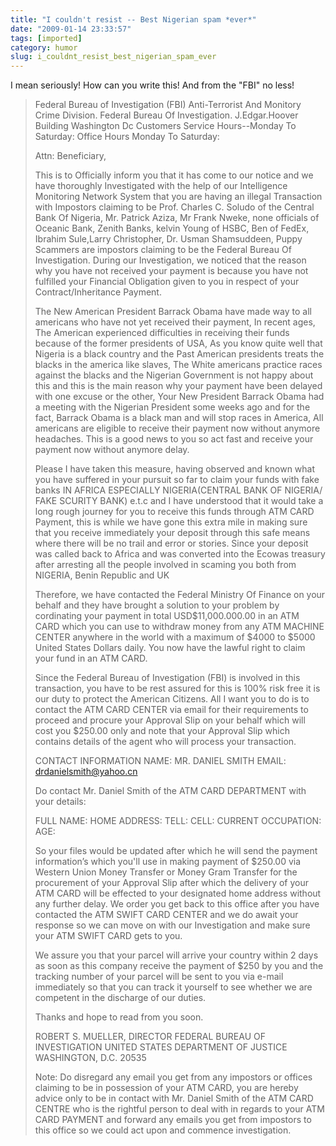 ```yaml
---
title: "I couldn't resist -- Best Nigerian spam *ever*"
date: "2009-01-14 23:33:57"
tags: [imported]
category: humor
slug: i_couldnt_resist_best_nigerian_spam_ever
---
```


I mean seriously! How can you write this! And from the "FBI" no less!

<blockquote>Federal Bureau of Investigation (FBI)
Anti-Terrorist And Monitory Crime Division.
Federal Bureau Of Investigation.
J.Edgar.Hoover Building Washington Dc
Customers Service Hours--Monday To Saturday:
Office Hours Monday To Saturday:

Attn: Beneficiary,

This is to Officially inform you that it has come to our notice and we have
thoroughly Investigated with the help of our Intelligence Monitoring Network
System that you are having an illegal Transaction with Impostors claiming to be
Prof. Charles C. Soludo of the Central Bank Of Nigeria, Mr. Patrick Aziza, Mr
Frank Nweke, none officials of Oceanic Bank, Zenith Banks, kelvin Young of HSBC,
Ben of FedEx, Ibrahim Sule,Larry Christopher, Dr. Usman Shamsuddeen, Puppy
Scammers are impostors claiming to be the Federal Bureau Of Investigation.
During our Investigation, we noticed that the reason why you have not received
your payment is because you have not fulfilled your Financial Obligation given
to you in respect of your Contract/Inheritance Payment.

The New American President Barrack Obama have made way to all americans who have
not yet received their payment, In recent ages, The American experienced
difficulties in receiving their funds because of the former presidents of USA,
As you know quite well that Nigeria is a black country and the Past American
presidents treats the blacks in the america like slaves, The White americans
practice races against the blacks and the Nigerian Government is not happy about
this and this is the main reason why your payment have been delayed with one
excuse or the other, Your New President Barrack Obama had a meeting with the
Nigerian President some weeks ago and for the fact, Barrack Obama is a black man
and will stop races in America, All americans are eligible to receive their
payment now without anymore headaches. This is a good news to you so act fast
and receive your payment now without anymore delay.

Please I have taken this measure, having observed and known what you have
suffered in your pursuit so far to claim your funds with fake banks IN AFRICA
ESPECIALLY NIGERIA(CENTRAL BANK OF NIGERIA/ FAKE SCURITY BANK) e.t.c and I have
understood that it would take a long rough journey for you to receive this funds
through ATM CARD Payment, this is while we have gone this extra mile in making
sure that you receive immediately your deposit through this safe means where
there will be no trail and error or stories. Since your deposit was called back
to Africa and was converted into the Ecowas treasury after arresting all the
people involved in scaming you both from NIGERIA, Benin Republic and UK

Therefore, we have contacted the Federal Ministry Of Finance on your behalf and
they have brought a solution to your problem by cordinating your payment in
total USD$11,000.000.00 in an ATM CARD which you can use to withdraw money from
any ATM MACHINE CENTER anywhere in the world with a maximum of $4000 to $5000
United States Dollars daily. You now have the lawful right to claim your fund in
an ATM CARD.

Since the Federal Bureau of Investigation (FBI) is involved in this transaction,
you have to be rest assured for this is 100% risk free it is our duty to protect
the American Citizens. All I want you to do is to contact the ATM CARD CENTER
via email for their requirements to proceed and procure your Approval Slip on
your behalf which will cost you $250.00 only and note that your Approval Slip
which contains details of the agent who will process your transaction.

CONTACT INFORMATION NAME: MR. DANIEL SMITH EMAIL: drdanielsmith@yahoo.cn

Do contact Mr. Daniel Smith of the ATM CARD DEPARTMENT with your details:

FULL NAME: HOME ADDRESS: TELL: CELL: CURRENT OCCUPATION: AGE:

So your files would be updated after which he will send the payment
information’s which you'll use in making payment of $250.00 via Western Union
Money Transfer or Money Gram Transfer for the procurement of your Approval Slip
after which the delivery of your ATM CARD will be effected to your designated
home address without any further delay. We order you get back to this office
after you have contacted the ATM SWIFT CARD CENTER and we do await your response
so we can move on with our Investigation and make sure your ATM SWIFT CARD gets
to you.

We assure you that your parcel will arrive your country within 2 days as soon as
this company receive the payment of $250 by you and the tracking number of your
parcel will be sent to you via e-mail immediately so that you can track it
yourself to see whether we are competent in the discharge of our duties.

Thanks and hope to read from you soon.

ROBERT S. MUELLER, DIRECTOR FEDERAL BUREAU OF INVESTIGATION UNITED STATES
DEPARTMENT OF JUSTICE WASHINGTON, D.C. 20535

Note: Do disregard any email you get from any impostors or offices claiming to
be in possession of your ATM CARD, you are hereby advice only to be in contact
with Mr. Daniel Smith of the ATM CARD CENTRE who is the rightful person to deal
with in regards to your ATM CARD PAYMENT and forward any emails you get from
impostors to this office so we could act upon and commence investigation.

</blockquote>
